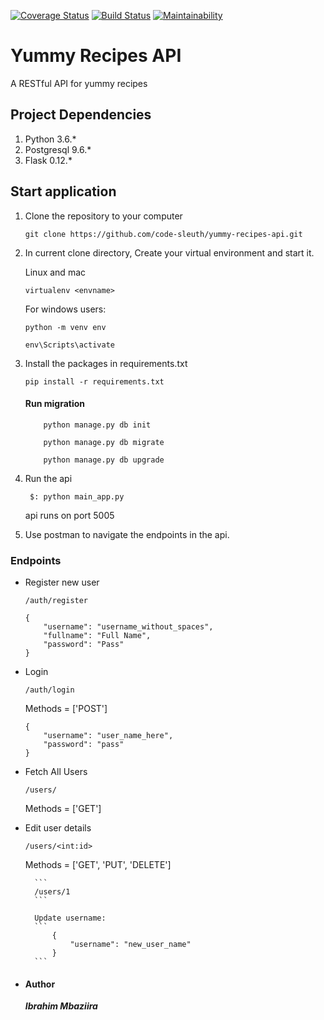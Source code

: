 [![Coverage Status](https://coveralls.io/repos/github/code-sleuth/yummy-recipes-api/badge.svg?branch=dev&cacheBuster=1)](https://coveralls.io/github/code-sleuth/yummy-recipes-api?branch=dev)
[![Build Status](https://travis-ci.org/code-sleuth/yummy-recipes-api.svg?branch=dev&cacheBuster=1)](https://travis-ci.org/code-sleuth/yummy-recipes-api)
[![Maintainability](https://api.codeclimate.com/v1/badges/feffc843869abc06a0e7/maintainability)](https://codeclimate.com/github/code-sleuth/yummy-recipes-api/maintainability)

# **Yummy Recipes API**
A RESTful API for yummy recipes

## Project Dependencies
1. Python 3.6.*
2. Postgresql 9.6.*
3. Flask 0.12.*

## Start application
1. Clone the repository to your computer

    ```
    git clone https://github.com/code-sleuth/yummy-recipes-api.git
    ```
    
2. In current clone directory, Create your virtual environment and start it.
   
   Linux and mac
    ```
    virtualenv <envname>
    ```
    For windows users:
    ```
    python -m venv env

    env\Scripts\activate
    ``` 

3. Install the packages in requirements.txt

    ``` 
    pip install -r requirements.txt 
    ```
    
    #### Run migration
    
    ```
        python manage.py db init
    ```
    
    ```
        python manage.py db migrate
    ```
    
    ```
        python manage.py db upgrade
    ```
    
    
4. Run the api

    ```
     $: python main_app.py
    ```
    
    api runs on port 5005
    
5. Use postman to navigate the endpoints in the api.

### Endpoints

-  Register new user

    ```
    /auth/register
    ``` 

    ```
    {
        "username": "username_without_spaces",
        "fullname": "Full Name",
        "password": "Pass"
    }
    ```
    
-  Login

    ```
    /auth/login
    ``` 
    Methods = ['POST']
        
    ```
    {
        "username": "user_name_here",
        "password": "pass"
    }
    ```
    
- Fetch All Users

    ```
    /users/
    ``` 
    Methods = ['GET']
        
- Edit user details

    ```
    /users/<int:id>
    ``` 
    Methods = ['GET', 'PUT', 'DELETE']
    
        ```
        /users/1
        ``` 
        
        Update username:
        ```
            {
                "username": "new_user_name"
            }
        ```
       
   


* #### Author
    ***Ibrahim Mbaziira***
